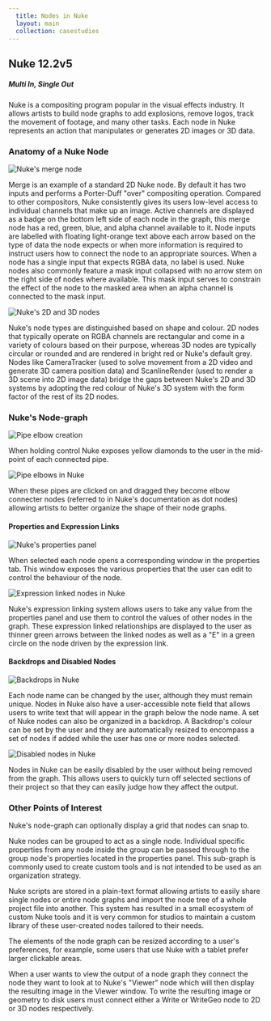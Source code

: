 ```yaml
---
  title: Nodes in Nuke
  layout: main
  collection: casestudies
---
```


## Nuke 12.2v5

##### Multi In, Single Out

Nuke is a compositing program popular in the visual effects industry. It allows artists to build node graphs to add explosions, remove logos, track the movement of footage, and many other tasks. Each node in Nuke represents an action that manipulates or generates 2D images or 3D data.

### Anatomy of a Nuke Node

![Nuke's merge node](../img/casestudies/nuke/nuke-node.png)

Merge is an example of a standard 2D Nuke node.  By default it has two inputs and performs a Porter-Duff "over" compositing operation. Compared to other compositors, Nuke consistently gives its users low-level access to individual channels that make up an image. Active channels are displayed as a badge on the bottom left side of each node in the graph, this merge node has a red, green, blue, and alpha channel available to it. Node inputs are labelled with floating light-orange text above each arrow based on the type of data the node expects or when more information is required to instruct users how to connect the node to an appropriate sources. When a node has a single input that expects RGBA data, no label is used. Nuke nodes also commonly feature a mask input collapsed with no arrow stem on the right side of nodes where available. This mask input serves to constrain the effect of the node to the masked area when an alpha channel is connected to the mask input.

![Nuke's 2D and 3D nodes](../img/casestudies/nuke/nuke-3d.png)

Nuke's node types are distinguished based on shape and colour. 2D nodes that typically operate on RGBA channels are rectangular and come in a variety of colours based on their purpose, whereas 3D nodes are typically circular or rounded and are rendered in bright red or Nuke's default grey. Nodes like CameraTracker (used to solve movement from a 2D video and generate 3D camera position data) and ScanlineRender (used to render a 3D scene into 2D image data) bridge the gaps between Nuke's 2D and 3D systems by adopting the red colour of Nuke's 3D system with the form factor of the rest of its 2D nodes.

### Nuke's Node-graph

![Pipe elbow creation](../img/casestudies/nuke/nuke-elbow-create.png)

When holding control Nuke exposes yellow diamonds to the user in the mid-point of each connected pipe.

![Pipe elbows in Nuke](../img/casestudies/nuke/nuke-elbow.png)

When these pipes are clicked on and dragged they become elbow connecter nodes (referred to in Nuke's documentation as dot nodes) allowing artists to better organize the shape of their node graphs.

#### Properties and Expression Links

![Nuke's properties panel](../img/casestudies/nuke/nuke-properties.png)

When selected each node opens a corresponding window in the properties tab. This window exposes the various properties that the user can edit to control the behaviour of the node.

![Expression linked nodes in Nuke](../img/casestudies/nuke/nuke-expressionlink.png)

Nuke's expression linking system allows users to take any value from the properties panel and use them to control the values of other nodes in the graph.  These expression linked relationships are displayed to the user as thinner green arrows between the linked nodes as well as a "E" in a green circle on the node driven by the expression link.

#### Backdrops and Disabled Nodes

![Backdrops in Nuke](../img/casestudies/nuke/nuke-backdrop.png)

Each node name can be changed by the user, although they must remain unique.  Nodes in Nuke also have a user-accessible note field that allows users to write text that will appear in the graph below the node name.  A set of Nuke nodes can also be organized in a backdrop.  A Backdrop's colour can be set by the user and they are automatically resized to encompass a set of nodes if added while the user has one or more nodes selected.

![Disabled nodes in Nuke](../img/casestudies/nuke/nuke-disabled-node.png)

Nodes in Nuke can be easily disabled by the user without being removed from the graph.  This allows users to quickly turn off selected sections of their project so that they can easily judge how they affect the output.

### Other Points of Interest

Nuke's node-graph can optionally display a grid that nodes can snap to.

Nuke nodes can be grouped to act as a single node.  Individual specific properties from any node inside the group can be passed through to the group node's properties located in the properties panel.  This sub-graph is commonly used to create custom tools and is not intended to be used as an organization strategy.

Nuke scripts are stored in a plain-text format allowing artists to easily share single nodes or entire node graphs and import the node tree of a whole project file into another.  This system has resulted in a small ecosystem of custom Nuke tools and it is very common for studios to maintain a custom library of these user-created nodes tailored to their needs.

The elements of the node graph can be resized according to a user's preferences, for example, some users that use Nuke with a tablet prefer larger clickable areas.

When a user wants to view the output of a node graph they connect the node they want to look at to Nuke's "Viewer" node which will then display the resulting image in the Viewer window.  To write the resulting image or geometry to disk users must connect either a Write or WriteGeo node to 2D or 3D nodes respectively.
